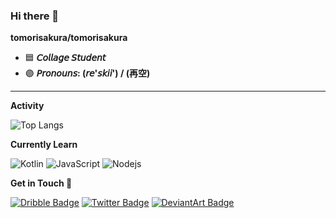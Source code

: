 ### Hi there 🌹


**tomorisakura/tomorisakura**

- 🟦 **𝘊𝘰𝘭𝘭𝘢𝘨𝘦 𝘚𝘵𝘶𝘥𝘦𝘯𝘵**
- 🟣 **𝘗𝘳𝘰𝘯𝘰𝘶𝘯𝘴: (𝘳𝘦'𝘴𝘬𝘪𝘪') / (再空)**
___
**Activity**

![Top Langs](https://github-readme-stats.vercel.app/api/top-langs/?username=tomorisakura)

**Currently Learn**

![Kotlin](https://img.shields.io/badge/-Kotlin-181717?style=flat-circle&logo=kotlin)
![JavaScript](https://img.shields.io/badge/-JavaScript-black?style=flat-circle&logo=javascript)
![Nodejs](https://img.shields.io/badge/-Nodejs-black?style=flat-circle&logo=Node.js)

**Get in Touch 🧙**

[![Dribble Badge](https://img.shields.io/badge/-Dribbble-black?style=flat-circle&logo=Dribbble&logoColor=white&link=https://dribbble.com/grevimsx)](https://dribbble.com/grevimsx)
[![Twitter Badge](https://img.shields.io/badge/-Twitter-black?style=flat-circle&logo=Twitter&logoColor=white&link=https://twitter.com/reskiaryanto)](https://twitter.com/reskiaryanto)
[![DeviantArt Badge](https://img.shields.io/badge/-Deviantart-black?style=flat-circle&logo=Deviantart&logoColor=white&link=https://www.deviantart.com/hakureix)](https://www.deviantart.com/hakureix)
